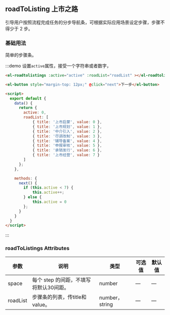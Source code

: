 ## roadToListing 上市之路
引导用户按照流程完成任务的分步导航条，可根据实际应用场景设定步骤，步骤不得少于 2 步。

### 基础用法

简单的步骤条。

:::demo 设置`active`属性，接受一个字符串或者数字，
```html
<el-roadtolistings :active="active" :roadList="roadList" ></el-roadtolistings>

<el-button style="margin-top: 12px;" @click="next">下一步</el-button>

<script>
  export default {
    data() {
      return {
        active: 0,
        roadList: [
            { title: '上市启蒙', value: 0 },
            { title: '上市规划', value: 1 },
            { title: '中介引入', value: 2 },
            { title: '尽调改制', value: 3 },
            { title: '辅导备案', value: 4 },
            { title: '申报审核', value: 5 },
            { title: '承销发行', value: 6 },
            { title: '上市经营', value: 7 }
        ]
      };
    },

    methods: {
      next() {
        if (this.active < 7) {
            this.active++;
        } else {
            this.active = 0
        };
      }
    }
  }
</script>
```
:::


### roadToListings Attributes

| 参数      | 说明    | 类型      | 可选值       | 默认值   |
|---------- |-------- |---------- |-------------  |-------- |
| space | 每个 step 的间距，不填写将默认30间距。 | number | — | — |
| roadList | 步骤条的列表，传title和value。 | number，string | — | — |